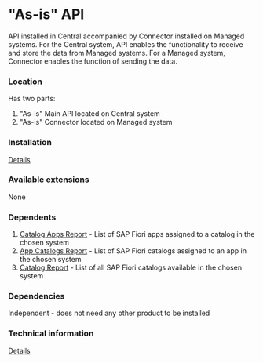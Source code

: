 # "As-is" API

API installed in Central accompanied by Connector installed on Managed systems. For the Central system, API enables the functionality to receive and store the data from Managed systems. For a Managed system, Connector enables the function of sending the data.

### Location
Has two parts:
1. "As-is" Main API located on Central system
2. "As-is" Connector located on Managed system

### Installation 
[Details](/inst/asis.md)

### Available extensions
None

### Dependents
1. [Catalog Apps Report](ca.md) - List of SAP Fiori apps assigned to a catalog in the chosen system
2. [App Catalogs Report](ac.md) - List of SAP Fiori catalogs assigned to an app in the chosen system
3. [Catalog Report](cr.md) - List of all SAP Fiori catalogs available in the chosen system

### Dependencies
Independent - does not need any other product to be installed

### Technical information
[Details](/tech/asis.md)